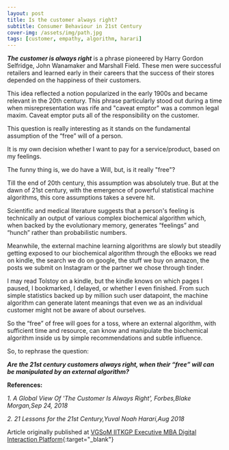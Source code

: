 ```yaml
---
layout: post
title: Is the customer always right?
subtitle: Consumer Behaviour in 21st Century
cover-img: /assets/img/path.jpg
tags: [customer, empathy, algorithm, harari]
---
```


***The customer is always right*** is a phrase pioneered by Harry Gordon Selfridge, John Wanamaker and Marshall Field. These men were successful retailers and learned early in their careers that the success of their stores depended on the happiness of their customers.

This idea reflected a notion popularized in the early 1900s and became relevant in the 20th century. This phrase particularly stood out during a time when misrepresentation was rife and "caveat emptor" was a common legal maxim. Caveat emptor puts all of the responsibility on the customer. 

This question is really interesting as it stands on the fundamental assumption of the “free” will of a person.

It is my own decision whether I want to pay for a service/product, based on my feelings.

The funny thing is, we do have a Will, but, is it really "free"?

Till the end of 20th century, this assumption was absolutely true. But at the dawn of 21st century, with the emergence of powerful statistical machine algorithms, this core assumptions takes a severe hit.

Scientific and medical literature suggests that a person's feeling is technically an output of various complex biochemical algorithm which, when backed by the evolutionary memory, generates “feelings” and “hunch” rather than probabilistic numbers.

Meanwhile, the external machine learning algorithms are slowly but steadily getting exposed to our biochemical algorithm through the eBooks we read on kindle, the search we do on google, the stuff we buy on amazon, the posts we submit on Instagram or the partner we chose through tinder.

I may read Tolstoy on a kindle, but the kindle knows on which pages I paused, I bookmarked, I delayed, or whether I even finished. From such simple statistics backed up by million such user datapoint, the machine algorithm can generate latent meanings that even we as an individual customer might not be aware of about ourselves.

So the “free” of free will goes for a toss, where an external algorithm, with sufficient time and resource, can know and manipulate the biochemical algorithm inside us by simple recommendations and subtle influence.

So, to rephrase the question:

***Are the 21st century customers always right, when their “free” will can be manipulated by an external algorithm?***


**References:**

*1. A Global View Of 'The Customer Is Always Right', Forbes,Blake Morgan,Sep 24, 2018*

*2. 21 Lessons for the 21st Century,Yuval Noah Harari,Aug 2018*

Article originally published at [VGSoM IITKGP Executive MBA Digital Interaction Platform](https://www.linkedin.com/pulse/customer-always-right-vgsom-iitkgp-executive-mba/){:target="_blank"}
